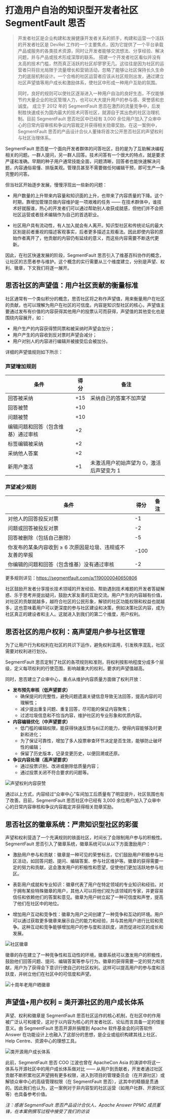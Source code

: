 # 打造用户自治的知识型开发者社区 SegmentFault 思否

> 开发者社区是企业构建和发展健康开发者关系的抓手，构建和运营一个活跃的开发者社区是 DevRel 工作的一个主要焦点，因为它提供了一个平台承载产品或服务的各类技术资源，同时让开发者能够交流想法、分享经验、解决问题，并与产品或技术形成深厚的联系。 搭建一个开发者社区看似并没有太高的技术门槛，然而真正活跃的社区却寥寥无几。这往往是因为社区的运营者只将目光局限于流量增长和营销活动，忽略了能够让社区保持长久生命力的底层机制设计。一个合格的社区运营者应该从社区规则出发，通过建立社区声望值等用户成长和激励体系，使社区中形成一种用户互助的氛围。
> 
> 同时，良好的规则可以使社区逐渐进入一种用户自治的良好生态，不仅能够节约大量企业的社区管理人力，也可以大大提升用户的参与感、荣誉感和忠诚度。 成立于 2012 年的 SegmentFault 思否在激烈的流量竞争中，后发制胜快速成长为国内最大的技术问答社区，就源自于其出色的社区治理机制。目前 SegmentFault 思否社区中已经有 3,000 余位用户加入了众审中心的日常内容审核和争议内容裁定并获得相关勋章奖励。在这一案例中，SegmentFault 思否的产品设计合伙人董锋将首次公开思否社区的声望权利与社区治理体系。

SegmentFault 思否是一个面向开发者群体的问答社区，目的是为了互助解决编程相关的问题。一群人提问，另一群人回答。技术问答有一个很大的特点，就是要求严谨和准确。早期的种子用户通常技能全面，问题清晰，回答者也能快速解决问题，内容通俗易懂、排版美观。管理员甚至不需要做任何编辑干预，即可生产一条完整的问答。

但当社区开始逐步发展，慢慢浮现出一些新的问题：

* 用户数量的上升带来内容量和知识面的上升，也带来了内容质量的下降。这个时期，靠增加管理员做内容维护是一项艰难的任务 —— 在技术群体中，谁技术好就服谁，热心的开发者们可以通过帮助别人收获成就感，但他们并不会把社区运营或者技术编辑作为自己的首选职业。

* 社区用户具有流动性，有人加入就会有人离开。知识型社区和传统论坛的最大区别是前者重视的描述客观事实，后者更多描述主观看法。因此即使内容的原始作者离开了，他贡献的内容仍有延续的意义，而这些内容需要不断迭代更新。

因此，在社区快速发展的阶段，SegmentFault 思否引入了维基百科协作的概念，让社区的志愿者参与维护。这个概念的实行需要从三个维度建立，分别是声望、权利、徽章，下文我们将逐一展开。

## 思否社区的声望值：用户社区贡献的衡量标准

社区通常有一个类似积分的概念，思否社区将之称作声望值，用来衡量用户在社区的贡献，也可以理解为用户在社区的可信度。内容是知识型社区的核心，声望值主要通过发布有价值的内容获得其他用户的投票认可而获得，声望值的其他变化也是围绕内容展开，如：

- 用户生产的内容获得赞同票和被采纳时声望会加分；
- 用户产生的内容收到反对票时声望会减分；
- 用户对别人的内容进行编辑并被接受后会被加分。

详细的声望值规则如下所示：

### 声望增加规则

| 条件                               | 得分 | 备注                                     |
|------------------------------------|------|------------------------------------------|
| 回答被采纳                         | +15  | 采纳自己的答案不加声望                   |
| 回答被赞                           | +10  |                                          |
| 问题被赞                           | +10  |                                          |
| 编辑问题和回答（包含维基）通过审核 | +2   |                                          |
| 标签编辑被采纳                     | +2   |                                          |
| 采纳他人答案                       | +2   |                                          |
| 新用户激活                         | +1   | 未激活用户初始声望为 0，激活后声望变为 1 |

###  声望减少规则

| 条件                                                      | 得分 | 备注 |
|-----------------------------------------------------------|------|------|
| 对他人的回答投反对票                                      | -1   |      |
| 问题或回答被投反对票                                      | -2   |      |
| 回答被删除（包括自己删除）                                | -5   |      |
| 你发布的某条内容收到 ≥ 6 次原因是垃圾、违规或不友善的举报 | -100 |      |
| 你编辑的问题和回答（包含维基）没有通过审核                | -2   |      |

更多规则详见：https://segmentfault.com/a/1190000040650806

社区鼓励开发者分享擅长技术领域的开发经验、帮助遇到技术难题的开发者答疑解惑、乐于思考并提出疑问，鼓励大家友善的互助交流。用户产生的内容越有价值，对社区的贡献就越多，越符合社区的公民形象，解锁的社区功能权限和权益也就越多，这也意味着用户可以更深度的参与社区建设和决策，例如决策社区内容，成为社区真正的建设者和主人。这就进入到我们的第二个维度，用户权利。

## 思否社区的用户权利：高声望用户参与社区管理

为了让用户行为和权利在社区的共识下运作，避免权利滥用，引发秩序混乱，社区需要对权利进行划分。

SegmentFault 思否定制了社区的各项规则和准则，将权利按影响程度分成多个层级，定义每项权利的行使范围，影响越重大的权利，要求的声望值越高。

同时，思否建立了众审中心，重点从维护内容质量方面做了权利开放：

- **发布预先审核（低声望要求）**
  - 确保提问的完整性，避免问题遗漏关键信息导致无法回答，提高内容的可理解性；
  - 减少提出重复问题、重复回答，尽可能的保证内容聚焦；
  - 过滤垃圾信息和不恰当内容，维护社区的专业形象和优质内容。
- **内容编辑优化（中声望要求）**
  - 低门槛的编辑权限，能获得快速反馈与纠正的能力，使得内容能够及时更新和进化；
  - 为了保证可靠性，增加了多人投票审查环节决定是否生效，能够防止破坏性的编辑；
  - 保留了历史版本，记录变更历史，以便回溯或还原。
- **争议内容处理（高声望要求）**
  - 通过投票识别、改进或删除低质量内容；
  - 通过投票关闭不符合要求的问题等。
  

![声望权利内容获赞](../attachments/reputation_privileges_content_likes_relationship.jpg)

通过以上方式，内容经过“众审中心”车间加工后质量有了明显提升，社区氛围也有了改善。目前，SegmentFault 思否社区中已经有 3,000 余位用户加入了众审中心的日常内容审核和争议内容裁定并获得相关勋章奖励。

## 思否社区的徽章系统：严肃知识型社区的彩蛋

声望和权利营造了一个充满规则的铁面社区，时间长了会限制用户参与的积极性。SegmentFault 思否引入了徽章系统，徽章系统可以从以下方面激励用户：

- 激励用户参与和贡献：徽章是一种可见的荣誉标志，它们鼓励用户积极参与社区活动，如回答问题、提问、编辑答案、参与社区维护等。徽章的获得需要一定的努力和贡献，这会激发用户的积极性和愿望，促使他们更加活跃地参与社区。

- 表彰用户成就和专业知识：徽章代表了用户在特定领域的专业知识和经验。对于拥有某些特殊徽章的用户，其他人可以将他们视为该领域的专家，并更容易信任和依赖他们的答案和意见。徽章为用户树立起了一种可信度和声誉，提高了他们在社区中的地位。

- 增加用户互动和竞争性：徽章为用户之间创建了一种竞争和互动的环境。用户可以通过获取更多徽章来展示自己的能力和经验，并与其他用户进行比较和竞争。这种互动和竞争能够增加用户的参与度和活跃度，进而促进社区的成长和发展。

![社区徽章](../attachments/segmentfault_badge_system_overview.jpg)

徽章的存在建立了一种竞争性和互动性的环境，徽章系统可以激发用户的积极性，鼓励他们回答问题、提问、编辑答案等参与行为。徽章的获得需要一定的努力和贡献，用户为了获得会下意识行使自己的社区权利。这样可以提高用户的参与度和活跃度，并树立他们在社区中的可信度和声望。

![十周年老用户晒徽章](../attachments/special_commemorative_badge.jpg)

## 声望值+用户权利 = 类开源社区的用户成长体系

声望、权利和徽章是 SegmentFault 思否社区运作的核心机制，在社区中的作用被广泛认可和接受，这对于以内容为核心的开发者社区、论坛而言具备一定的借鉴意义。由 SegmentFault 思否开源并捐赠到 Apache 软件基金会的问答软件 Answer 在功能设计上也融入了这部分的思想，是企业或组织构建其线上社区、Help Centre、资源中心的理想工具。

![类开源用户成长体系](../attachments/segmentfault_open_source_operations_strategy.jpg)

此前，SegmentFault 思否 COO 江波也曾在 ApacheCon Asia 的演讲中将这一体系与开源社区中的用户成长体系做对比 —— 从用户到贡献者，开发者通过社区贡献不断积累社区声望拥有更多权限，进入到项目的管理委员会（在开源社区）或解锁众审中心的高级管理权限（在 SegmentFault 思否），这其中的精髓是贯通的。因此我们也认为，这一案例对于非内容型的社区运营（如用户社群、开源社区等）也具备参考价值。

*注：感谢 SegmentFault 思否产品设计合伙人、Apache Answer PPMC 成员董锋，在本案例撰写过程中接受了我们的访谈*
